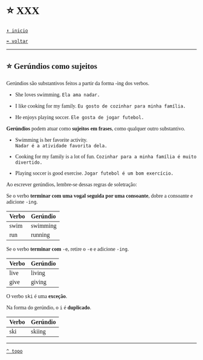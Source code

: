 <font face="Calibri">

# ⭐ XXX

[`⬆️ inicio`](../../EF%20Route.md)

[`⬅️ voltar`](../Iniciante%202.md)

---

## ⭐ Gerúndios como sujeitos

Gerúndios são substantivos feitos a partir da forma -ing dos verbos.

+ She loves swimming.
    `Ela ama nadar.`

+ I like cooking for my family.
    `Eu gosto de cozinhar para minha família.`

+ He enjoys playing soccer.
    `Ele gosta de jogar futebol.`

**Gerúndios** podem atuar como **sujeitos em frases**, como qualquer outro substantivo.

+ Swimming is her favorite activity.  
    `Nadar é a atividade favorita dela.`

+ Cooking for my family is a lot of fun.
    `Cozinhar para a minha família é muito divertido.`

+ Playing soccer is good exercise.
    `Jogar futebol é um bom exercício.`

Ao escrever gerúndios, lembre-se dessas regras de soletração:

Se o verbo **terminar com uma vogal seguida por uma consoante**, dobre a consoante e adicione `-ing`.

| Verbo	| Gerúndio |
|:-|:-|
| swim | swimming |
| run | running |

Se o verbo **terminar com** `-e`, retire o `-e` e adicione `-ing`.

| Verbo	| Gerúndio |
|:-|:-|
| live | living |
| give | giving |

O verbo `ski` é uma **exceção**. 

Na forma do gerúndio, o `i` é **duplicado**.

| Verbo | Gerúndio |
|:-|:-|
| ski | skiing |

---

[`^ topo`](#-XXX)
</font>
